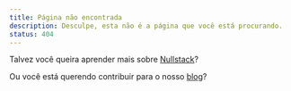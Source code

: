 ```yaml
---
title: Página não encontrada
description: Desculpe, esta não é a página que você está procurando.
status: 404
---
```


Talvez você queira aprender mais sobre [Nullstack](/o-que-e-nullstack)?

Ou você está querendo contribuir para o nosso [blog](/blog)?

